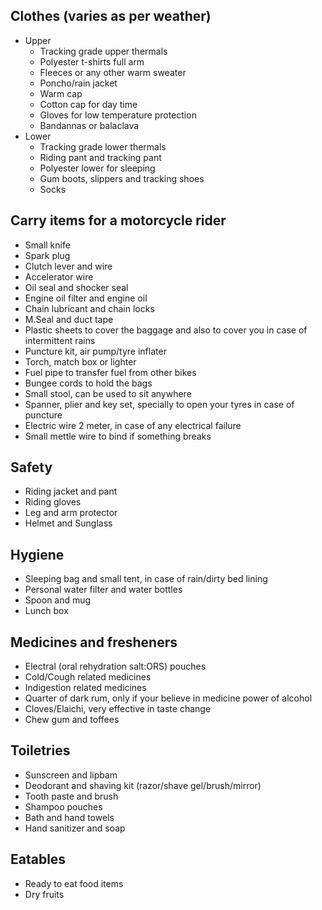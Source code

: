 ## Clothes (varies as per weather)
* Upper
	* Tracking grade upper thermals
	* Polyester t-shirts full arm
	* Fleeces or any other warm sweater
	* Poncho/rain jacket
	* Warm cap
	* Cotton cap for day time
	* Gloves for low temperature protection
	* Bandannas or balaclava
* Lower
	* Tracking grade lower thermals
	* Riding pant and tracking pant
	* Polyester lower for sleeping
	* Gum boots, slippers and tracking shoes
	* Socks

## Carry items for a motorcycle rider
* Small knife
* Spark plug
* Clutch lever and wire
* Accelerator wire 
* Oil seal and shocker seal
* Engine oil filter and engine oil
* Chain lubricant and chain locks
* M.Seal and duct tape
* Plastic sheets to cover the baggage and also to cover you in case of intermittent rains
* Puncture kit, air pump/tyre inflater
* Torch, match box or lighter
* Fuel pipe to transfer fuel from other bikes
* Bungee cords to hold the bags
* Small stool, can be used to sit anywhere
* Spanner, plier and key set, specially to open your tyres in case of puncture
* Electric wire 2 meter, in case of any electrical failure
* Small mettle wire to bind if something breaks 

## Safety
* Riding jacket and pant
* Riding gloves
* Leg and arm protector
* Helmet and Sunglass

## Hygiene
* Sleeping bag and small tent, in case of rain/dirty bed lining
* Personal water filter and water bottles
* Spoon and mug
* Lunch box

## Medicines and fresheners
* Electral (oral rehydration salt:ORS) pouches
* Cold/Cough related medicines
* Indigestion related medicines
* Quarter of dark rum, only if your believe in medicine power of alcohol
* Cloves/Elaichi, very effective in taste change
* Chew gum and toffees

## Toiletries
* Sunscreen and lipbam
* Deodorant and shaving kit (razor/shave gel/brush/mirror)
* Tooth paste and brush
* Shampoo pouches
* Bath and hand towels
* Hand sanitizer and soap
	
## Eatables
* Ready to eat food items
* Dry fruits 